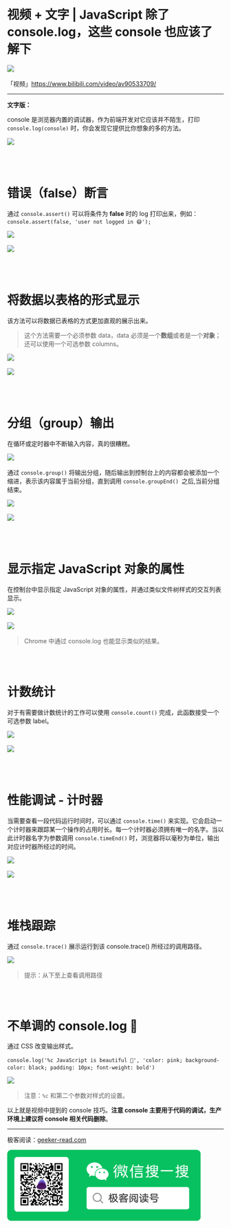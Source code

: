 # 视频 + 文字 | JavaScript 除了 console.log，这些 console 也应该了解下

<img src="https://cdn.nlark.com/yuque/0/2020/png/639317/1579079219778-040f6599-22ee-47f1-8229-4c45d9e0288b.png" />


「视频」https://www.bilibili.com/video/av90533709/

---

**文字版：**

console 是浏览器内置的调试器，作为前端开发对它应该并不陌生，打印 `console.log(console)` 时，你会发现它提供比你想象的多的方法。

![](https://imgkr.cn-bj.ufileos.com/a2b8bc44-7d0b-4b3d-a6e0-ca99aeb3eec0.png)

<br /><br />

# 错误（false）断言

通过 `console.assert()` 可以将条件为 **false** 时的 log 打印出来，例如：`console.assert(false, 'user not logged in 😷');`


![](https://imgkr.cn-bj.ufileos.com/c375bc74-62fd-45e2-8089-2b99751a66a5.png)


![](https://imgkr.cn-bj.ufileos.com/22846c40-89dc-4fd3-b63a-3206ab1acdf8.png)

<br /><br />

# 将数据以表格的形式显示

该方法可以将数据已表格的方式更加直观的展示出来。

> 这个方法需要一个必须参数 data，data 必须是一个**数组**或者是一个**对象**；还可以使用一个可选参数 columns。

![](https://imgkr.cn-bj.ufileos.com/67215191-963f-4098-8ea2-58061e86d77a.png)

![](https://imgkr.cn-bj.ufileos.com/ce851457-13f8-4dea-a0f8-dcbd6732b29c.png)

<br /><br />

# 分组（group）输出

在循环或定时器中不断输入内容，真的很糟糕。

![](https://imgkr.cn-bj.ufileos.com/65e47c04-1bdc-4411-9888-93dd975a92a7.png)

通过 `console.group()` 将输出分组，随后输出到控制台上的内容都会被添加一个缩进，表示该内容属于当前分组，直到调用 `console.groupEnd() `之后,当前分组结束。

![](https://imgkr.cn-bj.ufileos.com/76c0a527-68ae-4659-abad-bbf279c75ada.png)

![](https://imgkr.cn-bj.ufileos.com/9fddace0-94e5-44f8-ae99-2bf520bfed05.png)

<br /><br />

# 显示指定 JavaScript 对象的属性

在控制台中显示指定 JavaScript 对象的属性，并通过类似文件树样式的交互列表显示。

![](https://imgkr.cn-bj.ufileos.com/7e48752d-0602-467f-a436-41f9576e120e.png)

![](https://imgkr.cn-bj.ufileos.com/440e5fab-affc-445d-b816-7dfe4cdb68ee.png)

> Chrome 中通过 console.log 也能显示类似的结果。

<br /><br />

# 计数统计

对于有需要做计数统计的工作可以使用 `console.count()` 完成，此函数接受一个可选参数 label。

![](https://imgkr.cn-bj.ufileos.com/ceae265b-ee18-4358-8b41-a2f8d001fd55.png)

![](https://imgkr.cn-bj.ufileos.com/5ee8cba0-5cb7-466d-83b6-da6edecb760c.png)

<br /><br />

# 性能调试 - 计时器

当需要查看一段代码运行时间时，可以通过 `console.time()` 来实现。它会启动一个计时器来跟踪某一个操作的占用时长。每一个计时器必须拥有唯一的名字。当以此计时器名字为参数调用 `console.timeEnd()` 时，浏览器将以毫秒为单位，输出对应计时器所经过的时间。

![](https://imgkr.cn-bj.ufileos.com/0c9e9143-dbc6-4abb-b436-b08b1614faa4.png)

![](https://imgkr.cn-bj.ufileos.com/b572b8a7-b579-4454-9e20-f64bf0875dc2.png)

<br /><br />

# 堆栈跟踪

通过 `console.trace()` 展示运行到该 console.trace() 所经过的调用路径。

![](https://imgkr.cn-bj.ufileos.com/39994a82-665a-489b-9266-226ba40fae7c.png)

> 提示：从下至上查看调用路径

<br /><br />

# 不单调的 console.log 🌈

通过 CSS 改变输出样式。

`console.log('%c JavaScript is beautiful 🌈', 'color: pink; background-color: black; padding: 10px; font-weight: bold')`

![](https://imgkr.cn-bj.ufileos.com/772b474c-3846-4540-9191-4eee1346ca4a.png)

> 注意：`%c` 和第二个参数对样式的设置。

以上就是视频中提到的 console 技巧。**注意 console 主要用于代码的调试，生产环境上建议将 console 相关代码删除**。


---

极客阅读：[geeker-read.com](https://geeker-read.com)

<img src="https://github.com/geeker-read/weekly_issues/raw/master/docs/wx.png" width="450" />

